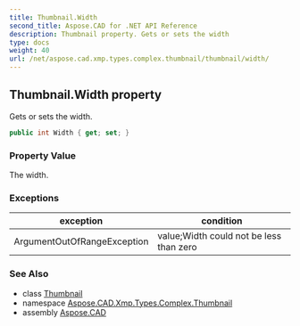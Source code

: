 ```yaml
---
title: Thumbnail.Width
second_title: Aspose.CAD for .NET API Reference
description: Thumbnail property. Gets or sets the width
type: docs
weight: 40
url: /net/aspose.cad.xmp.types.complex.thumbnail/thumbnail/width/
---
```

## Thumbnail.Width property

Gets or sets the width.

```csharp
public int Width { get; set; }
```

### Property Value

The width.

### Exceptions

| exception | condition |
| --- | --- |
| ArgumentOutOfRangeException | value;Width could not be less than zero |

### See Also

* class [Thumbnail](../)
* namespace [Aspose.CAD.Xmp.Types.Complex.Thumbnail](../../../aspose.cad.xmp.types.complex.thumbnail/)
* assembly [Aspose.CAD](../../../)


